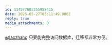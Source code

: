 ```yaml
---
id: 114577605255958415
date: 2025-05-27T03:11:49.888Z
reply: true
media_attachments: 0
---
```


[@laozhang](https://160160.xyz/@laozhang) 只要能完整访问数据库，迁移都非常方便。

